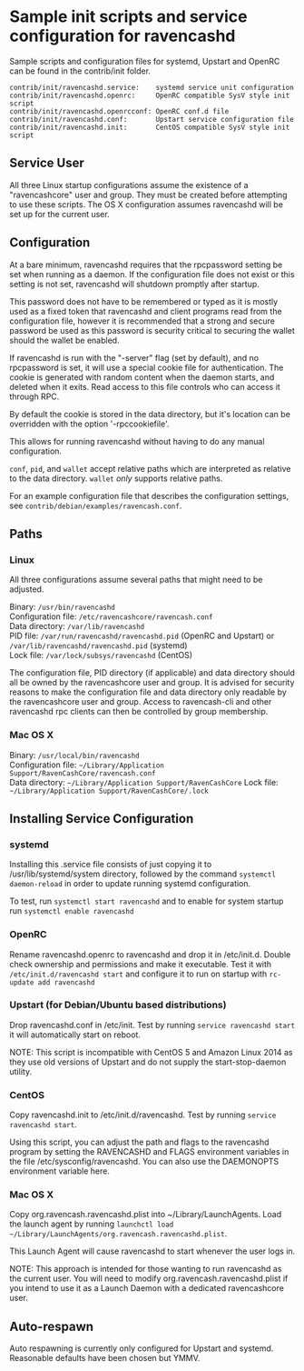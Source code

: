 Sample init scripts and service configuration for ravencashd
==========================================================

Sample scripts and configuration files for systemd, Upstart and OpenRC
can be found in the contrib/init folder.

    contrib/init/ravencashd.service:    systemd service unit configuration
    contrib/init/ravencashd.openrc:     OpenRC compatible SysV style init script
    contrib/init/ravencashd.openrcconf: OpenRC conf.d file
    contrib/init/ravencashd.conf:       Upstart service configuration file
    contrib/init/ravencashd.init:       CentOS compatible SysV style init script

Service User
---------------------------------

All three Linux startup configurations assume the existence of a "ravencashcore" user
and group.  They must be created before attempting to use these scripts.
The OS X configuration assumes ravencashd will be set up for the current user.

Configuration
---------------------------------

At a bare minimum, ravencashd requires that the rpcpassword setting be set
when running as a daemon.  If the configuration file does not exist or this
setting is not set, ravencashd will shutdown promptly after startup.

This password does not have to be remembered or typed as it is mostly used
as a fixed token that ravencashd and client programs read from the configuration
file, however it is recommended that a strong and secure password be used
as this password is security critical to securing the wallet should the
wallet be enabled.

If ravencashd is run with the "-server" flag (set by default), and no rpcpassword is set,
it will use a special cookie file for authentication. The cookie is generated with random
content when the daemon starts, and deleted when it exits. Read access to this file
controls who can access it through RPC.

By default the cookie is stored in the data directory, but it's location can be overridden
with the option '-rpccookiefile'.

This allows for running ravencashd without having to do any manual configuration.

`conf`, `pid`, and `wallet` accept relative paths which are interpreted as
relative to the data directory. `wallet` *only* supports relative paths.

For an example configuration file that describes the configuration settings,
see `contrib/debian/examples/ravencash.conf`.

Paths
---------------------------------

### Linux

All three configurations assume several paths that might need to be adjusted.

Binary:              `/usr/bin/ravencashd`  
Configuration file:  `/etc/ravencashcore/ravencash.conf`  
Data directory:      `/var/lib/ravencashd`  
PID file:            `/var/run/ravencashd/ravencashd.pid` (OpenRC and Upstart) or `/var/lib/ravencashd/ravencashd.pid` (systemd)  
Lock file:           `/var/lock/subsys/ravencashd` (CentOS)  

The configuration file, PID directory (if applicable) and data directory
should all be owned by the ravencashcore user and group.  It is advised for security
reasons to make the configuration file and data directory only readable by the
ravencashcore user and group.  Access to ravencash-cli and other ravencashd rpc clients
can then be controlled by group membership.

### Mac OS X

Binary:              `/usr/local/bin/ravencashd`  
Configuration file:  `~/Library/Application Support/RavenCashCore/ravencash.conf`  
Data directory:      `~/Library/Application Support/RavenCashCore`
Lock file:           `~/Library/Application Support/RavenCashCore/.lock`

Installing Service Configuration
-----------------------------------

### systemd

Installing this .service file consists of just copying it to
/usr/lib/systemd/system directory, followed by the command
`systemctl daemon-reload` in order to update running systemd configuration.

To test, run `systemctl start ravencashd` and to enable for system startup run
`systemctl enable ravencashd`

### OpenRC

Rename ravencashd.openrc to ravencashd and drop it in /etc/init.d.  Double
check ownership and permissions and make it executable.  Test it with
`/etc/init.d/ravencashd start` and configure it to run on startup with
`rc-update add ravencashd`

### Upstart (for Debian/Ubuntu based distributions)

Drop ravencashd.conf in /etc/init.  Test by running `service ravencashd start`
it will automatically start on reboot.

NOTE: This script is incompatible with CentOS 5 and Amazon Linux 2014 as they
use old versions of Upstart and do not supply the start-stop-daemon utility.

### CentOS

Copy ravencashd.init to /etc/init.d/ravencashd. Test by running `service ravencashd start`.

Using this script, you can adjust the path and flags to the ravencashd program by
setting the RAVENCASHD and FLAGS environment variables in the file
/etc/sysconfig/ravencashd. You can also use the DAEMONOPTS environment variable here.

### Mac OS X

Copy org.ravencash.ravencashd.plist into ~/Library/LaunchAgents. Load the launch agent by
running `launchctl load ~/Library/LaunchAgents/org.ravencash.ravencashd.plist`.

This Launch Agent will cause ravencashd to start whenever the user logs in.

NOTE: This approach is intended for those wanting to run ravencashd as the current user.
You will need to modify org.ravencash.ravencashd.plist if you intend to use it as a
Launch Daemon with a dedicated ravencashcore user.

Auto-respawn
-----------------------------------

Auto respawning is currently only configured for Upstart and systemd.
Reasonable defaults have been chosen but YMMV.
